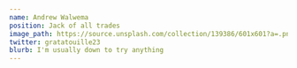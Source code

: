 ```yaml
---
name: Andrew Walwema
position: Jack of all trades
image_path: https://source.unsplash.com/collection/139386/601x601?a=.png
twitter: gratatouille23
blurb: I'm usually down to try anything
---
```

